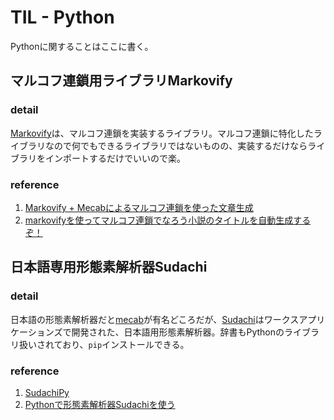 # TIL - Python

Pythonに関することはここに書く。

## マルコフ連鎖用ライブラリMarkovify

### detail

[Markovify](https://github.com/jsvine/markovify)は、マルコフ連鎖を実装するライブラリ。マルコフ連鎖に特化したライブラリなので何でもできるライブラリではないものの、実装するだけならライブラリをインポートするだけでいいので楽。

### reference

1. [Markovify + Mecabによるマルコフ連鎖を使った文章生成](https://dai-py.hatenablog.com/entry/2019/04/09/023416)
1. [markovifyを使ってマルコフ連鎖でなろう小説のタイトルを自動生成するぞ！](https://murabitoleg.com/markov-narou/)

## 日本語専用形態素解析器Sudachi

### detail

日本語の形態素解析器だと[mecab](https://taku910.github.io/mecab/)が有名どころだが、[Sudachi](https://github.com/WorksApplications/SudachiPy)はワークスアプリケーションズで開発された、日本語用形態素解析器。辞書もPythonのライブラリ扱いされており、`pip`インストールできる。

### reference

1. [SudachiPy](https://github.com/WorksApplications/SudachiPy)
1. [Pythonで形態素解析器Sudachiを使う](https://ohke.hateblo.jp/entry/2019/03/09/101500)
